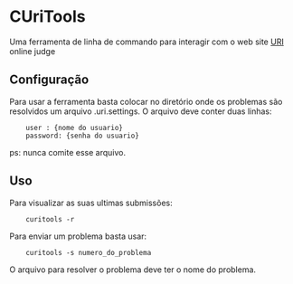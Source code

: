 # CUriTools
Uma ferramenta de linha de commando para interagir com o web site [URI](https://www.urionlinejudge.com.br/) online
judge

## Configuração

Para usar a ferramenta basta colocar no diretório onde os problemas são
resolvidos um arquivo .uri.settings. O arquivo deve conter duas linhas:

```
    user : {nome do usuario} 
    password: {senha do usuario}
```

ps: nunca comite esse arquivo.

## Uso

Para visualizar as suas ultimas submissões:

```
    curitools -r
```

Para enviar um problema basta usar:

```
    curitools -s numero_do_problema
```

O arquivo para resolver o problema deve ter o nome do problema. 

